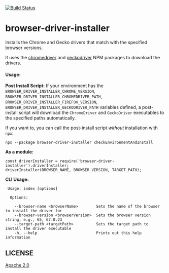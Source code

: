[![Build Status](https://travis-ci.org/unscrambl/browser-driver-installer.svg?branch=master)](https://travis-ci.org/unscrambl/browser-driver-installer)

# browser-driver-installer
Installs the Chrome and Gecko drivers that match with the specified browser versions.

It uses the [chromedriver](https://www.npmjs.com/package/chromedriver) and [geckodriver](https://www.npmjs.com/package/geckodriver) NPM packages to download the drivers.

#### Usage:

**Post Install Script:** If your environment has the `BROWSER_DRIVER_INSTALLER_CHROME_VERSION`, `BROWSER_DRIVER_INSTALLER_CHROMEDRIVER_PATH`, `BROWSER_DRIVER_INSTALLER_FIREFOX_VERSION`, `BROWSER_DRIVER_INSTALLER_GECKODRIVER_PATH` variables defined, a post-install script will download the `ChromeDriver` and `GeckoDriver` executables to the specified paths automatically.

If you want to, you can call the post-install script *without* installation with `npx`:
```
npx --package browser-driver-installer checkEnvironmentAndInstall
```

**As a module:**
```
const driverInstaller = require('browser-driver-installer').driverInstaller;
driverInstaller(BROWSER_NAME, BROWSER_VERSION, TARGET_PATH);
```


**CLI Usage:**

````
 Usage: index [options]

  Options:

    --browser-name <browserName>        Sets the name of the browser to install the driver for
    --browser-version <browserVersion>  Sets the browser version string, e.g., 65, 67.0.23
    --target-path <targetPath>          Sets the target path to install the driver executable
    -h, --help                          Prints out this help information
````

## LICENSE
[Apache 2.0](https://github.com/unscrambl/browser-driver-installer/blob/master/LICENSE)
